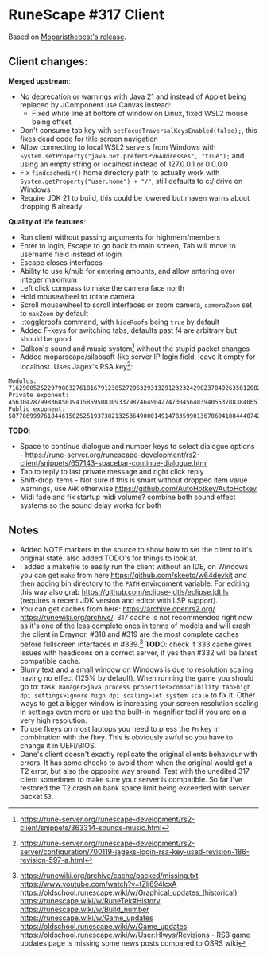 # RuneScape #317 Client

Based on [Moparisthebest's release](https://www.moparisthebest.com/downloads/rs317.rar).

## Client changes:
**Merged upstream**:
- No deprecation or warnings with Java 21 and instead of Applet being replaced by JComponent use Canvas instead:
  - Fixed white line at bottom of window on Linux, fixed WSL2 mouse being offset
- Don't consume tab key with `setFocusTraversalKeysEnabled(false);`, this fixes dead code for title screen navigation
- Allow connecting to local WSL2 servers from Windows with `System.setProperty("java.net.preferIPv6Addresses", "true");` and using an empty string or localhost instead of 127.0.0.1 or 0.0.0.0
- Fix `findcachedir()` home directory path to actually work with `System.getProperty("user.home") + "/"`, still defaults to c:/ drive on Windows
- Require JDK 21 to build, this could be lowered but maven warns about dropping 8 already

**Quality of life features**:
- Run client without passing arguments for highmem/members
- Enter to login, Escape to go back to main screen, Tab will move to username field instead of login
- Escape closes interfaces
- Ability to use k/m/b for entering amounts, and allow entering over integer maximum
- Left click compass to make the camera face north
- Hold mousewheel to rotate camera
- Scroll mousewheel to scroll interfaces or zoom camera, `cameraZoom` set to `maxZoom` by default
- ::toggleroofs command, with `hideRoofs` being `true` by default
- Added F-keys for switching tabs, defaults past f4 are arbitrary but should be good
- Galkon's sound and music system[^2] without the stupid packet changes
- Added moparscape/silabsoft-like server IP login field, leave it empty for localhost. Uses Jagex's RSA key[^1]:
```
Modulus: 7162900525229798032761816791230527296329313291232324290237849263501208207972894053929065636522363163621000728841182238772712427862772219676577293600221789
Private exponent: 4563042879983685819415859508309337987464904274730456483940553788384065737798175536144539635545496149193181089921240252410947054964044522362195913220892133
Public exponent: 58778699976184461502525193738213253649000149147835990136706041084440742975821
```

**TODO**:
- Space to continue dialogue and number keys to select dialogue options - https://rune-server.org/runescape-development/rs2-client/snippets/657143-spacebar-continue-dialogue.html
- Tab to reply to last private message and right click reply
- Shift-drop items - Not sure if this is smart without dropped item value warnings, use `AHK` otherwise https://github.com/AutoHotkey/AutoHotkey
- Midi fade and fix startup midi volume? combine both sound effect systems so the sound delay works for both

## Notes
- Added NOTE markers in the source to show how to set the client to it's original state. also added TODO's for things to look at.
- I added a makefile to easily run the client without an IDE, on Windows you can get `make` from here https://github.com/skeeto/w64devkit and then adding bin directory to the `PATH` environment variable. For editing this way also grab https://github.com/eclipse-jdtls/eclipse.jdt.ls (requires a recent JDK version and editor with LSP support).
- You can get caches from here: https://archive.openrs2.org/ https://runewiki.org/archive/. 317 cache is not recommended right now as it's one of the less complete ones in terms of models and will crash the client in Draynor. #318 and #319 are the most complete caches before fullscreen interfaces in #339.[^3] **TODO**: check if 333 cache gives issues with headicons on a correct server, if yes then #332 will be latest compatible cache.
- Blurry text and a small window on Windows is due to resolution scaling having no effect (125% by default). When running the game you should go to: `task manager>java process properties>compatibility tab>high dpi settings>ignore high dpi scaling>let system scale` to fix it. Other ways to get a bigger window is increasing your screen resolution scaling in settings even more or use the built-in magnifier tool if you are on a very high resolution.
- To use fkeys on most laptops you need to press the `Fn` key in combination with the fkey. This is obviously awful so you have to change it in UEFI/BIOS.
- Dane's client doesn't exactly replicate the original clients behaviour with errors. It has some checks to avoid them when the original would get a T2 error, but also the opposite way around. Test with the unedited 317 client sometimes to make sure your server is compatible. So far I've restored the T2 crash on bank space limit being exceeded with server packet `53`.

[^1]: https://rune-server.org/runescape-development/rs2-server/configuration/700119-jagexs-login-rsa-key-used-revision-186-revision-597-a.html
[^2]: https://rune-server.org/runescape-development/rs2-client/snippets/363314-sounds-music.html
[^3]: https://runewiki.org/archive/cache/packed/missing.txt https://www.youtube.com/watch?v=tZlj694lcxA https://oldschool.runescape.wiki/w/Graphical_updates_(historical) https://runescape.wiki/w/RuneTek#History https://runescape.wiki/w/Build_number https://runescape.wiki/w/Game_updates https://oldschool.runescape.wiki/w/Game_updates https://oldschool.runescape.wiki/w/User:Hlwys/Revisions - RS3 game updates page is missing some news posts compared to OSRS wiki
